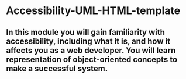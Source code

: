 # Accessibility-UML-HTML-template

## In this module you will gain familiarity with accessibility, including what it is, and how it affects you as a web developer. You will learn representation of object-oriented concepts to make a successful system.